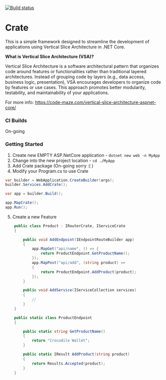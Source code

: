 [![Build status](https://ci.appveyor.com/api/projects/status/8mj84op3ym6342l7/branch/master?svg=true)](https://ci.appveyor.com/project/vonbv25/von-crate/branch/master)

# Crate
This is a simple framework designed to streamline the development of applications using Vertical Slice Architecture in .NET Core. 

**What is Vertical Slice Architecture (VSA)?**

Vertical Slice Architecture is a software architectural pattern that organizes code around features or functionalities rather than traditional layered architectures. Instead of grouping code by layers (e.g., data access, business logic, presentation), VSA encourages developers to organize code by features or use cases. This approach promotes better modularity, testability, and maintainability of your applications.

For more info:
https://code-maze.com/vertical-slice-architecture-aspnet-core/

### CI Builds

On-going

### Getting Started

1. Create new EMPTY ASP.NetCore application - `dotnet new web -n MyApp`
2. Change into the new project location - `cd ./MyApp`
3. Add Crate package (On-going sorry :( )
4. Modify your Program.cs to use Crate

```csharp
var builder = WebApplication.CreateBuilder(args);
builder.Services.AddCrate();

var app = builder.Build();

app.MapCrate();
app.Run();
```

5. Create a new Feature

```csharp
    public class Product : IRouterCrate, IServiceCrate
    {

        public void AddEndpoint(IEndpointRouteBuilder app)
        {
            app.MapGet("api/name", () => {
                return ProductEndpoint.GetProductName();
            });
            app.MapPost("api/add", (string product) =>
            {
                return ProductEndpoint.AddProduct(product);
            });
        }

        public void AddService(IServiceCollection services)
        {
            //
        }
    }

    public static class ProductEndpoint
    {

        public static string GetProductName()
        {
            return "Crocodile Wallet";
        }

        public static IResult AddProduct(string product)
        {
            return Results.Accepted(product);
        }
    }
```
